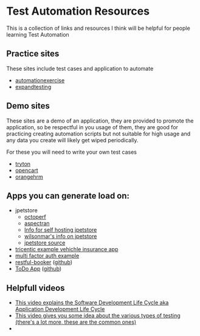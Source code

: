 # Test Automation Resources

This is a collection of links and resources I think will be helpful for people learning Test Automation


## Practice sites 

These sites include test cases and application to automate

- [automationexercise](https://automationexercise.com/)
- [expandtesting](https://practice.expandtesting.com/about)

## Demo sites

These sites are a demo of an application, they are provided to promote the application, so be respectful in you usage of them, they are good for practicing creating automation scripts but not suitable for high usage and any data you create will likely get wiped periodically.

For these you will need to write your own test cases

- [tryton](https://www.tryton.org/demo)
- [opencart](https://www.opencart.com/index.php?route=cms/demo)
- [orangehrm](https://opensource-demo.orangehrmlive.com/web/index.php/auth/login)

## Apps you can generate load on:

- jpetstore
  - [octoperf](https://petstore.octoperf.com/actions/Catalog.action)
  - [aspectran](https://jpetstore.aspectran.com/)
  - [Info for self hosting jpetstore](https://mybatis.org/jpetstore-6/)
  - [wilsonmar's info on jpetstore](https://wilsonmar.github.io/jpetstore/)
  - [jpetstore source](https://github.com/mybatis/jpetstore-6)
- [tricentic example vehichle insurance app](http://sampleapp.tricentis.com/)
- [multi factor auth example](https://seleniumbase.io/realworld/login)
- [restful-booker](https://restful-booker.herokuapp.com/) ([github](https://github.com/mwinteringham/restful-booker))
- [ToDo App](https://todomvc.com/) ([github](https://github.com/tastejs/todomvc))

## Helpfull videos

- [This video explains the Software Development Life Cycle aka Application Development Life Cycle](https://youtu.be/Fi3_BjVzpqk?si=VIOV3P8JXPkwkGop)
- [This video gives you some idea about the various types of testing (there's a lot more, these are the common ones)](https://youtu.be/cuNE3tZ5Wu4?si=Q45-rVR_pH1c1LHT)
- 
